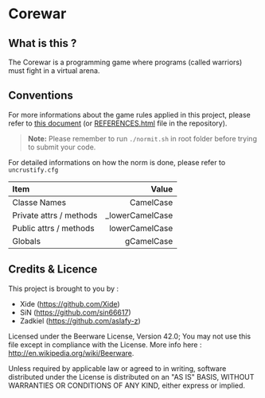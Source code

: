Corewar
===================

What is this ?
-------------

The Corewar is a programming game where programs (called warriors) must fight in a virtual arena.


Conventions
-------------

For more informations about the game rules applied in this project, please refer to [this document][1] (or [REFERENCES.html][2] file in the repository).

> **Note:** Please remember to run `./normit.sh` in root folder before trying to submit your code.

For detailed informations on how the norm is done, please refer to `uncrustify.cfg`

Item                   | Value            |
:----------------------| ---------------: |
Classe Names           | CamelCase        |
Private attrs / methods| _lowerCamelCase  |
Public attrs / methods | lowerCamelCase   |
Globals                | gCamelCase       |


Credits & Licence
-------------

This project is brought to you by :

 + Xide (https://github.com/Xide)
 + SiN (https://github.com/sin66617)
 + Zadkiel (https://github.com/aslafy-z)

Licensed under the Beerware License, Version 42.0; You may not use this file except in compliance with the License.
More info here : http://en.wikipedia.org/wiki/Beerware.

Unless required by applicable law or agreed to in writing, software distributed under the License is distributed on an "AS IS" BASIS, WITHOUT WARRANTIES OR CONDITIONS OF ANY KIND, either express or implied.

  [1]: https://htmlpreview.github.io/?https://raw.githubusercontent.com/Xide/Corewar/master/REFERENCE.html
  [2]: https://github.com/Xide/Corewar/blob/master/REFERENCE.html

